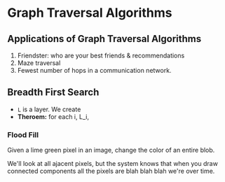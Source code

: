 # Graph Traversal Algorithms

## Applications of Graph Traversal Algorithms

1. Friendster: who are your best friends & recommendations
2. Maze traversal
3. Fewest number of hops in a communication network.

## Breadth First Search

* `L` is a layer. We create
* **Theroem:** for each i, L\_i,&#x20;

### Flood Fill

Given a lime green pixel in an image, change the color of an entire blob.&#x20;

We'll look at all ajacent pixels, but the system knows that when you draw connected components all the pixels are blah blah blah we're over time.
